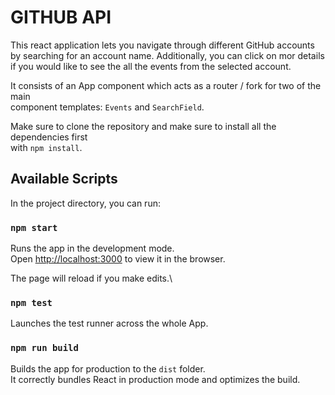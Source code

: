 # GITHUB API

This react application lets you navigate through different GitHub accounts\
by searching for an account name. Additionally, you can click on mor details
if you would like to see the all the events from the selected account.

It consists of an App component which acts as a router / fork for two of the main\
component templates: `Events` and `SearchField`.

Make sure to clone the repository and make sure to install all the dependencies first\
with `npm install`.

## Available Scripts

In the project directory, you can run:

### `npm start`

Runs the app in the development mode.\
Open [http://localhost:3000](http://localhost:3000) to view it in the browser.

The page will reload if you make edits.\

### `npm test`

Launches the test runner across the whole App.

### `npm run build`

Builds the app for production to the `dist` folder.\
It correctly bundles React in production mode and optimizes the build.
